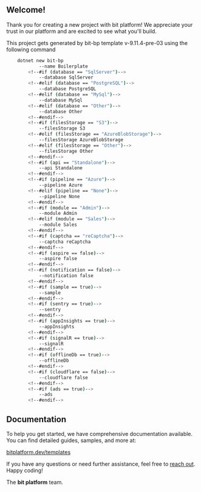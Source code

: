 ## Welcome!

Thank you for creating a new project with bit platform! We appreciate your trust in our platform and are excited to see what you'll build.

This project gets generated by bit-bp template v-9.11.4-pre-03 using the following command
```bash
    dotnet new bit-bp
            --name Boilerplate
        <!--#if (database == "SqlServer")-->
            --database SqlServer
        <!--#elif (database == "PostgreSQL")-->
            --database PostgreSQL
        <!--#elif (database == "MySql")-->
            --database MySql
        <!--#elif (database == "Other")-->
            --database Other
        <!--#endif-->
        <!--#if (filesStorage == "S3")-->
            --filesStorage S3
        <!--#elif (filesStorage == "AzureBlobStorage")-->
            --filesStorage AzureBlobStorage
        <!--#elif (filesStorage == "Other")-->
            --filesStorage Other
        <!--#endif-->
        <!--#if (api == "Standalone")-->
            --api Standalone
        <!--#endif-->
        <!--#if (pipeline == "Azure")-->
            --pipeline Azure
        <!--#elif (pipeline == "None")-->
            --pipeline None
        <!--#endif-->
        <!--#if (module == "Admin")-->
            --module Admin
        <!--#elif (module == "Sales")-->
            --module Sales
        <!--#endif-->
        <!--#if (captcha == "reCaptcha")-->
            --captcha reCaptcha
        <!--#endif-->
        <!--#if (aspire == false)-->
            --aspire false
        <!--#endif-->
        <!--#if (notification == false)-->
            --notification false
        <!--#endif-->
        <!--#if (sample == true)-->
            --sample
        <!--#endif-->
        <!--#if (sentry == true)-->
            --sentry
        <!--#endif-->
        <!--#if (appInsights == true)-->
            --appInsights
        <!--#endif-->
        <!--#if (signalR == true)-->
            --signalR
        <!--#endif-->
        <!--#if (offlineDb == true)-->
            --offlineDb
        <!--#endif-->
        <!--#if (cloudflare == false)-->
            --cloudflare false
        <!--#endif-->
        <!--#if (ads == true)-->
            --ads
        <!--#endif-->
```

## Documentation

To help you get started, we have comprehensive documentation available. You can find detailed guides, samples, and more at:

[bitplatform.dev/templates](https://bitplatform.dev/templates/overview)

If you have any questions or need further assistance, feel free to [reach out](https://github.com/bitfoundation/bitplatform/issues/new/choose). Happy coding!

The **bit platform** team.